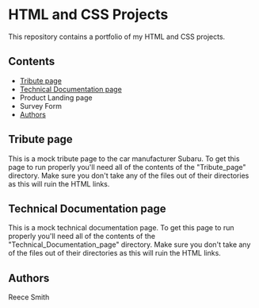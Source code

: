 # HTML and CSS Projects

This repository contains a portfolio of my HTML and CSS projects.

## Contents

   * [Tribute page](#Tribute-page)
   * [Technical Documentation page](#Technical-Documentation-page)
   * Product Landing page 
   * Survey Form
   * [Authors](#Authors)
   
 ## Tribute page

This is a mock tribute page to the car manufacturer Subaru.
To get this page to run properly you'll need all of the contents of the "Tribute_page" directory. 
Make sure you don't take any of the files out of their directories as this will ruin the HTML links.

## Technical Documentation page

This is a mock technical documentation page. 
To get this page to run properly you'll need all of the contents of the "Technical_Documentation_page" directory. 
Make sure you don't take any of the files out of their directories as this will ruin the HTML links.

## Authors

Reece Smith
